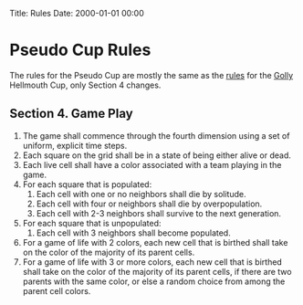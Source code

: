 Title: Rules
Date: 2000-01-01 00:00

# Pseudo Cup Rules

The rules for the Pseudo Cup are mostly the same as the [rules](https://golly.life/rules.html) for the
[Golly](https://golly.life) Hellmouth Cup, only Section 4 changes.

## Section 4. Game Play

1. The game shall commence through the fourth dimension using a set of uniform, explicit time steps.
1. Each square on the grid shall be in a state of being either alive or dead.
1. Each live cell shall have a color associated with a team playing in the game.
1. For each square that is populated:
    1. Each cell with one or no neighbors shall die by solitude.
    1. Each cell with four or neighbors shall die by overpopulation.
    1. Each cell with 2-3 neighbors shall survive to the next generation.
1. For each square that is unpopulated:
    1. Each cell with 3 neighbors shall become populated.
1. For a game of life with 2 colors, each new cell that is birthed shall take on the color of the majority of its
   parent cells.
1. For a game of life with 3 or more colors, each new cell that is birthed shall take on the color of the majority
   of its parent cells, if there are two parents with the same color, or else a random choice from among the
   parent cell colors.
